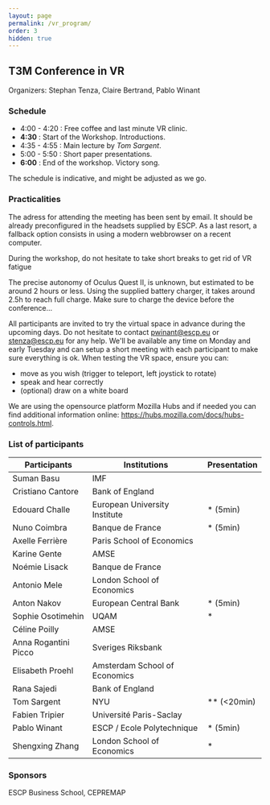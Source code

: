 ```yaml
---
layout: page
permalink: /vr_program/
order: 3
hidden: true
---
```


## T3M Conference in VR

Organizers: Stephan Tenza, Claire Bertrand, Pablo Winant

### Schedule

- 4:00 - 4:20 : Free coffee and last minute VR clinic.
- __4:30__ : Start of the Workshop. Introductions.
- 4:35 - 4:55 : Main lecture by *Tom Sargent*.
- 5:00 - 5:50 : Short paper presentations.
- __6:00__ : End of the workshop. Victory song.

The schedule is indicative, and might be adjusted as we go.

### Practicalities

The adress for attending the meeting has been sent by email. It should be already preconfigured in the headsets supplied by ESCP. As a last resort, a fallback option consists in using a modern webbrowser on a recent computer.

During the workshop, do not hesitate to take short breaks to get rid of VR fatigue

The precise autonomy of Oculus Quest II, is unknown, but estimated to be around 2 hours or less. Using the supplied battery charger, it takes around 2.5h to reach full charge. Make sure to charge the device before the conference...

All participants are invited to try the virtual space in advance during the upcoming days.  Do not hesitate to contact pwinant@escp.eu or stenza@escp.eu for any help. We'll be available any time on Monday and early Tuesday and can setup a short meeting with each participant to make sure everything is ok. When testing the VR space, ensure you can:
- move as you wish (trigger to teleport, left joystick to rotate)
- speak and hear correctly
- (optional) draw on a white board

We are using the opensource platform Mozilla Hubs and if needed you can find additional information online: https://hubs.mozilla.com/docs/hubs-controls.html.


### List of participants

| Participants         | Institutions                  | Presentation |
| -------------------- | ----------------------------- | ------------ |
| Suman Basu           | IMF                           |              |
| Cristiano Cantore    | Bank of England               |              |
| Edouard Challe       | European University Institute | * (5min)     |
| Nuno Coimbra         | Banque de France              | * (5min)     |
| Axelle Ferrière      | Paris School of Economics     |              |
| Karine Gente         | AMSE                          |              |
| Noémie Lisack        | Banque de France              |              |
| Antonio Mele         | London School of Economics    |              |
| Anton Nakov          | European Central Bank         | *  (5min)    |
| Sophie Osotimehin    | UQAM                          | *            |
| Céline Poilly        | AMSE                          |              | 
| Anna Rogantini Picco | Sveriges Riksbank             |              |
| Elisabeth Proehl     | Amsterdam School of Economics |              |
| Rana Sajedi          | Bank of England               |              |
| Tom Sargent          | NYU                           | ** (<20min)  |
| Fabien Tripier       | Université Paris-Saclay       |              |
| Pablo Winant         | ESCP / Ecole Polytechnique    | * (5min)     |
| Shengxing Zhang      | London School of Economics    | *            |

### Sponsors

ESCP Business School, CEPREMAP
